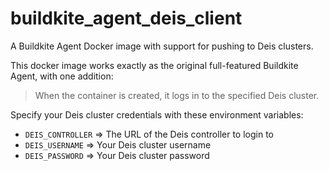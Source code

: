 # buildkite_agent_deis_client

A Buildkite Agent Docker image with support for pushing to Deis clusters.

This docker image works exactly as the original full-featured Buildkite Agent, with one addition:

> When the container is created, it logs in to the specified Deis cluster.

Specify your Deis cluster credentials with these environment variables:

* `DEIS_CONTROLLER` => The URL of the Deis controller to login to
* `DEIS_USERNAME`   => Your Deis cluster username
* `DEIS_PASSWORD`   => Your Deis cluster password

